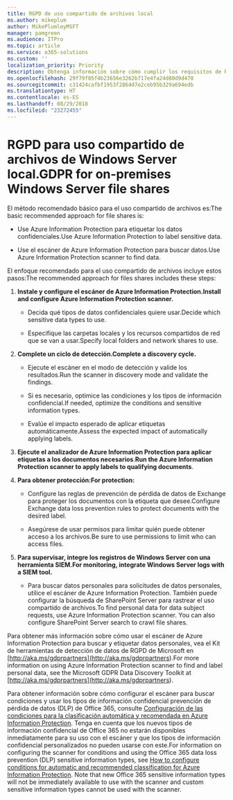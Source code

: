 ```yaml
---
title: RGPD de uso compartido de archivos local
ms.author: mikeplum
author: MikePlumleyMSFT
manager: pamgreen
ms.audience: ITPro
ms.topic: article
ms.service: o365-solutions
ms.custom: ''
localization_priority: Priority
description: Obtenga información sobre cómo cumplir los requisitos de RGPD en el uso compartido de archivos de Windows Server local.
ms.openlocfilehash: 29f79f05f4b23656e3262b717e4fa24d80d9d470
ms.sourcegitcommit: c31424cafbf1953f2864d7e2ceb95b329a694edb
ms.translationtype: HT
ms.contentlocale: es-ES
ms.lasthandoff: 08/29/2018
ms.locfileid: "23272455"
---
```

# <a name="gdpr-for-on-premises-windows-server-file-shares"></a><span data-ttu-id="46a87-103">RGPD para uso compartido de archivos de Windows Server local.</span><span class="sxs-lookup"><span data-stu-id="46a87-103">GDPR for on-premises Windows Server file shares</span></span>

<span data-ttu-id="46a87-104">El método recomendado básico para el uso compartido de archivos es:</span><span class="sxs-lookup"><span data-stu-id="46a87-104">The basic recommended approach for file shares is:</span></span>

-   <span data-ttu-id="46a87-105">Use Azure Information Protection para etiquetar los datos confidenciales.</span><span class="sxs-lookup"><span data-stu-id="46a87-105">Use Azure Information Protection to label sensitive data.</span></span>

-   <span data-ttu-id="46a87-106">Use el escáner de Azure Information Protection para buscar datos.</span><span class="sxs-lookup"><span data-stu-id="46a87-106">Use Azure Information Protection scanner to find data.</span></span>

<span data-ttu-id="46a87-107">El enfoque recomendado para el uso compartido de archivos incluye estos pasos:</span><span class="sxs-lookup"><span data-stu-id="46a87-107">The recommended approach for files shares includes these steps:</span></span>

1.  <span data-ttu-id="46a87-108">**Instale y configure el escáner de Azure Information Protection.**</span><span class="sxs-lookup"><span data-stu-id="46a87-108">**Install and configure Azure Information Protection scanner.**</span></span>

    -   <span data-ttu-id="46a87-109">Decida qué tipos de datos confidenciales quiere usar.</span><span class="sxs-lookup"><span data-stu-id="46a87-109">Decide which sensitive data types to use.</span></span>

    -   <span data-ttu-id="46a87-110">Especifique las carpetas locales y los recursos compartidos de red que se van a usar.</span><span class="sxs-lookup"><span data-stu-id="46a87-110">Specify local folders and network shares to use.</span></span>

2.  <span data-ttu-id="46a87-111">**Complete un ciclo de detección.**</span><span class="sxs-lookup"><span data-stu-id="46a87-111">**Complete a discovery cycle.**</span></span>

    -   <span data-ttu-id="46a87-112">Ejecute el escáner en el modo de detección y valide los resultados.</span><span class="sxs-lookup"><span data-stu-id="46a87-112">Run the scanner in discovery mode and validate the findings.</span></span>

    -   <span data-ttu-id="46a87-113">Si es necesario, optimice las condiciones y los tipos de información confidencial.</span><span class="sxs-lookup"><span data-stu-id="46a87-113">If needed, optimize the conditions and sensitive information types.</span></span>

    -   <span data-ttu-id="46a87-114">Evalúe el impacto esperado de aplicar etiquetas automáticamente.</span><span class="sxs-lookup"><span data-stu-id="46a87-114">Assess the expected impact of automatically applying labels.</span></span>

3.  <span data-ttu-id="46a87-115">**Ejecute el analizador de Azure Information Protection para aplicar etiquetas a los documentos necesarios**.</span><span class="sxs-lookup"><span data-stu-id="46a87-115">**Run the Azure Information Protection scanner to apply labels to qualifying documents**.</span></span>

4.  <span data-ttu-id="46a87-116">**Para obtener protección:**</span><span class="sxs-lookup"><span data-stu-id="46a87-116">**For protection:**</span></span>

    -   <span data-ttu-id="46a87-117">Configure las reglas de prevención de pérdida de datos de Exchange para proteger los documentos con la etiqueta que desee.</span><span class="sxs-lookup"><span data-stu-id="46a87-117">Configure Exchange data loss prevention rules to protect documents with the desired label.</span></span>

    -   <span data-ttu-id="46a87-118">Asegúrese de usar permisos para limitar quién puede obtener acceso a los archivos.</span><span class="sxs-lookup"><span data-stu-id="46a87-118">Be sure to use permissions to limit who can access files.</span></span>

5.  <span data-ttu-id="46a87-119">**Para supervisar, integre los registros de Windows Server con una herramienta SIEM.**</span><span class="sxs-lookup"><span data-stu-id="46a87-119">**For monitoring, integrate Windows Server logs with a SIEM tool.**</span></span>

    -   <span data-ttu-id="46a87-p101">Para buscar datos personales para solicitudes de datos personales, utilice el escáner de Azure Information Protection. También puede configurar la búsqueda de SharePoint Server para rastrear el uso compartido de archivos.</span><span class="sxs-lookup"><span data-stu-id="46a87-p101">To find personal data for data subject requests, use Azure Information Protection scanner. You can also configure SharePoint Server search to crawl file shares.</span></span>

<span data-ttu-id="46a87-122">Para obtener más información sobre cómo usar el escáner de Azure Information Protection para buscar y etiquetar datos personales, vea el Kit de herramientas de detección de datos de RGPD de Microsoft en [http://aka.ms/gdprpartners](<http://aka.ms/gdprpartners>).</span><span class="sxs-lookup"><span data-stu-id="46a87-122">For more information on using Azure Information Protection scanner to find and label personal data, see the Microsoft GDPR Data Discovery Toolkit at [http://aka.ms/gdprpartners](<http://aka.ms/gdprpartners>).</span></span>

<span data-ttu-id="46a87-p102">Para obtener información sobre cómo configurar el escáner para buscar condiciones y usar los tipos de información confidencial prevención de pérdida de datos (DLP) de Office 365, consulte [Configuración de las condiciones para la clasificación automática y recomendada en Azure Information Protection](https://docs.microsoft.com/es-ES/information-protection/deploy-use/configure-policy-classification). Tenga en cuenta que los nuevos tipos de información confidencial de Office 365 no estarán disponibles inmediatamente para su uso con el escáner y que los tipos de información confidencial personalizados no pueden usarse con este.</span><span class="sxs-lookup"><span data-stu-id="46a87-p102">For information on configuring the scanner for conditions and using the Office 365 data loss prevention (DLP) sensitive information types, see [How to configure conditions for automatic and recommended classification for Azure Information Protection](https://docs.microsoft.com/es-ES/information-protection/deploy-use/configure-policy-classification). Note that new Office 365 sensitive information types will not be immediately available to use with the scanner and custom sensitive information types cannot be used with the scanner.</span></span>
